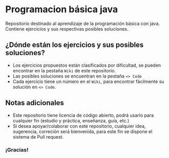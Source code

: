 # Programacion básica java
Repositorio destinado al aprendizaje de la programación básica con java. Contiene ejercicios y sus respectivas posibles soluciones.

## ¿Dónde están los ejercicios y sus posibles soluciones?
- Los ejercicios propuestos están clasificados por dificultad, se pueden encontrar en la pestaña ```Wiki``` de este repositorio.
- Las posibles soluciones se encuentran en la pestaña ```<> Code```
- Cada ejercicio tiene un número en el ```Wiki```, para encontrar fácilmente su solución en ```<> Code```.

## Notas adicionales
- Este repositorio tiene licencia de código abierto, podrá usarlo para cualquier fin (estudio y práctica, enseñanza, guía, etc.)
- Si desea apoyar/colaborar con este repositorio, cualquier idea, sugerencia, correción será bienvenida, para este fin se dispone el sistema de Pull request.

### ¡Gracias!
